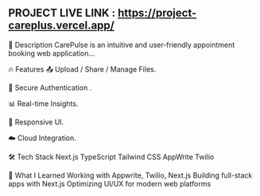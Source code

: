  ## PROJECT LIVE LINK : https://project-careplus.vercel.app/
📖 Description
CarePulse is an intuitive and user-friendly appointment booking web application...

🔥 Features
📤 Upload / Share / Manage Files.

🔐 Secure Authentication  .

📊 Real-time Insights.

📱 Responsive UI.

☁️ Cloud Integration.

🛠 Tech Stack
Next.js
TypeScript
Tailwind CSS
AppWrite
Twilio

🧠 What I Learned
Working with Appwrite, Twilio, Next.js
Building full-stack apps with Next.js
Optimizing UI/UX for modern web platforms
